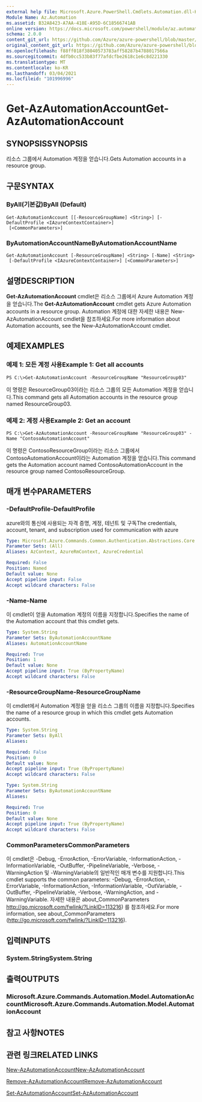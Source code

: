 ```yaml
---
external help file: Microsoft.Azure.PowerShell.Cmdlets.Automation.dll-Help.xml
Module Name: Az.Automation
ms.assetid: B32A8423-A7AA-418E-A95D-6C18566741AB
online version: https://docs.microsoft.com/powershell/module/az.automation/get-azautomationaccount
schema: 2.0.0
content_git_url: https://github.com/Azure/azure-powershell/blob/master/src/Automation/Automation/help/Get-AzAutomationAccount.md
original_content_git_url: https://github.com/Azure/azure-powershell/blob/master/src/Automation/Automation/help/Get-AzAutomationAccount.md
ms.openlocfilehash: f88ff018f38040573783aff58287b4788017566a
ms.sourcegitcommit: 4dfb0cc533b83f77afdcfbe2618c1e6c8d221330
ms.translationtype: MT
ms.contentlocale: ko-KR
ms.lasthandoff: 03/04/2021
ms.locfileid: "101996996"
---
```

# <span data-ttu-id="ea4b9-101">Get-AzAutomationAccount</span><span class="sxs-lookup"><span data-stu-id="ea4b9-101">Get-AzAutomationAccount</span></span>

## <span data-ttu-id="ea4b9-102">SYNOPSIS</span><span class="sxs-lookup"><span data-stu-id="ea4b9-102">SYNOPSIS</span></span>
<span data-ttu-id="ea4b9-103">리소스 그룹에서 Automation 계정을 얻습니다.</span><span class="sxs-lookup"><span data-stu-id="ea4b9-103">Gets Automation accounts in a resource group.</span></span>

## <span data-ttu-id="ea4b9-104">구문</span><span class="sxs-lookup"><span data-stu-id="ea4b9-104">SYNTAX</span></span>

### <span data-ttu-id="ea4b9-105">ByAll(기본값)</span><span class="sxs-lookup"><span data-stu-id="ea4b9-105">ByAll (Default)</span></span>
```
Get-AzAutomationAccount [[-ResourceGroupName] <String>] [-DefaultProfile <IAzureContextContainer>]
 [<CommonParameters>]
```

### <span data-ttu-id="ea4b9-106">ByAutomationAccountName</span><span class="sxs-lookup"><span data-stu-id="ea4b9-106">ByAutomationAccountName</span></span>
```
Get-AzAutomationAccount [-ResourceGroupName] <String> [-Name] <String>
 [-DefaultProfile <IAzureContextContainer>] [<CommonParameters>]
```

## <span data-ttu-id="ea4b9-107">설명</span><span class="sxs-lookup"><span data-stu-id="ea4b9-107">DESCRIPTION</span></span>
<span data-ttu-id="ea4b9-108">**Get-AzAutomationAccount** cmdlet은 리소스 그룹에서 Azure Automation 계정을 얻습니다.</span><span class="sxs-lookup"><span data-stu-id="ea4b9-108">The **Get-AzAutomationAccount** cmdlet gets Azure Automation accounts in a resource group.</span></span>
<span data-ttu-id="ea4b9-109">Automation 계정에 대한 자세한 내용은 New-AzAutomationAccount cmdlet을 참조하세요.</span><span class="sxs-lookup"><span data-stu-id="ea4b9-109">For more information about Automation accounts, see the New-AzAutomationAccount cmdlet.</span></span>

## <span data-ttu-id="ea4b9-110">예제</span><span class="sxs-lookup"><span data-stu-id="ea4b9-110">EXAMPLES</span></span>

### <span data-ttu-id="ea4b9-111">예제 1: 모든 계정 사용</span><span class="sxs-lookup"><span data-stu-id="ea4b9-111">Example 1: Get all accounts</span></span>
```
PS C:\>Get-AzAutomationAccount -ResourceGroupName "ResourceGroup03"
```

<span data-ttu-id="ea4b9-112">이 명령은 ResourceGroup03이라는 리소스 그룹의 모든 Automation 계정을 얻습니다.</span><span class="sxs-lookup"><span data-stu-id="ea4b9-112">This command gets all Automation accounts in the resource group named ResourceGroup03.</span></span>

### <span data-ttu-id="ea4b9-113">예제 2: 계정 사용</span><span class="sxs-lookup"><span data-stu-id="ea4b9-113">Example 2: Get an account</span></span>
```
PS C:\>Get-AzAutomationAccount -ResourceGroupName "ResourceGroup03" -Name "ContosoAutomationAccount"
```

<span data-ttu-id="ea4b9-114">이 명령은 ContosoResourceGroup이라는 리소스 그룹에서 ContosoAutomationAccount이라는 Automation 계정을 얻습니다.</span><span class="sxs-lookup"><span data-stu-id="ea4b9-114">This command gets the Automation account named ContosoAutomationAccount in the resource group named ContosoResourceGroup.</span></span>

## <span data-ttu-id="ea4b9-115">매개 변수</span><span class="sxs-lookup"><span data-stu-id="ea4b9-115">PARAMETERS</span></span>

### <span data-ttu-id="ea4b9-116">-DefaultProfile</span><span class="sxs-lookup"><span data-stu-id="ea4b9-116">-DefaultProfile</span></span>
<span data-ttu-id="ea4b9-117">azure와의 통신에 사용되는 자격 증명, 계정, 테넌트 및 구독</span><span class="sxs-lookup"><span data-stu-id="ea4b9-117">The credentials, account, tenant, and subscription used for communication with azure</span></span>

```yaml
Type: Microsoft.Azure.Commands.Common.Authentication.Abstractions.Core.IAzureContextContainer
Parameter Sets: (All)
Aliases: AzContext, AzureRmContext, AzureCredential

Required: False
Position: Named
Default value: None
Accept pipeline input: False
Accept wildcard characters: False
```

### <span data-ttu-id="ea4b9-118">-Name</span><span class="sxs-lookup"><span data-stu-id="ea4b9-118">-Name</span></span>
<span data-ttu-id="ea4b9-119">이 cmdlet이 얻을 Automation 계정의 이름을 지정합니다.</span><span class="sxs-lookup"><span data-stu-id="ea4b9-119">Specifies the name of the Automation account that this cmdlet gets.</span></span>

```yaml
Type: System.String
Parameter Sets: ByAutomationAccountName
Aliases: AutomationAccountName

Required: True
Position: 1
Default value: None
Accept pipeline input: True (ByPropertyName)
Accept wildcard characters: False
```

### <span data-ttu-id="ea4b9-120">-ResourceGroupName</span><span class="sxs-lookup"><span data-stu-id="ea4b9-120">-ResourceGroupName</span></span>
<span data-ttu-id="ea4b9-121">이 cmdlet에서 Automation 계정을 얻을 리소스 그룹의 이름을 지정합니다.</span><span class="sxs-lookup"><span data-stu-id="ea4b9-121">Specifies the name of a resource group in which this cmdlet gets Automation accounts.</span></span>

```yaml
Type: System.String
Parameter Sets: ByAll
Aliases:

Required: False
Position: 0
Default value: None
Accept pipeline input: True (ByPropertyName)
Accept wildcard characters: False
```

```yaml
Type: System.String
Parameter Sets: ByAutomationAccountName
Aliases:

Required: True
Position: 0
Default value: None
Accept pipeline input: True (ByPropertyName)
Accept wildcard characters: False
```

### <span data-ttu-id="ea4b9-122">CommonParameters</span><span class="sxs-lookup"><span data-stu-id="ea4b9-122">CommonParameters</span></span>
<span data-ttu-id="ea4b9-123">이 cmdlet은 -Debug, -ErrorAction, -ErrorVariable, -InformationAction, -InformationVariable, -OutBuffer, -PipelineVariable, -Verbose, -WarningAction 및 -WarningVariable의 일반적인 매개 변수를 지원합니다.</span><span class="sxs-lookup"><span data-stu-id="ea4b9-123">This cmdlet supports the common parameters: -Debug, -ErrorAction, -ErrorVariable, -InformationAction, -InformationVariable, -OutVariable, -OutBuffer, -PipelineVariable, -Verbose, -WarningAction, and -WarningVariable.</span></span> <span data-ttu-id="ea4b9-124">자세한 내용은 about_CommonParameters http://go.microsoft.com/fwlink/?LinkID=113216) 를 참조하세요.</span><span class="sxs-lookup"><span data-stu-id="ea4b9-124">For more information, see about_CommonParameters (http://go.microsoft.com/fwlink/?LinkID=113216).</span></span>

## <span data-ttu-id="ea4b9-125">입력</span><span class="sxs-lookup"><span data-stu-id="ea4b9-125">INPUTS</span></span>

### <span data-ttu-id="ea4b9-126">System.String</span><span class="sxs-lookup"><span data-stu-id="ea4b9-126">System.String</span></span>

## <span data-ttu-id="ea4b9-127">출력</span><span class="sxs-lookup"><span data-stu-id="ea4b9-127">OUTPUTS</span></span>

### <span data-ttu-id="ea4b9-128">Microsoft.Azure.Commands.Automation.Model.AutomationAccount</span><span class="sxs-lookup"><span data-stu-id="ea4b9-128">Microsoft.Azure.Commands.Automation.Model.AutomationAccount</span></span>

## <span data-ttu-id="ea4b9-129">참고 사항</span><span class="sxs-lookup"><span data-stu-id="ea4b9-129">NOTES</span></span>

## <span data-ttu-id="ea4b9-130">관련 링크</span><span class="sxs-lookup"><span data-stu-id="ea4b9-130">RELATED LINKS</span></span>

[<span data-ttu-id="ea4b9-131">New-AzAutomationAccount</span><span class="sxs-lookup"><span data-stu-id="ea4b9-131">New-AzAutomationAccount</span></span>](./New-AzAutomationAccount.md)

[<span data-ttu-id="ea4b9-132">Remove-AzAutomationAccount</span><span class="sxs-lookup"><span data-stu-id="ea4b9-132">Remove-AzAutomationAccount</span></span>](./Remove-AzAutomationAccount.md)

[<span data-ttu-id="ea4b9-133">Set-AzAutomationAccount</span><span class="sxs-lookup"><span data-stu-id="ea4b9-133">Set-AzAutomationAccount</span></span>](./Set-AzAutomationAccount.md)


